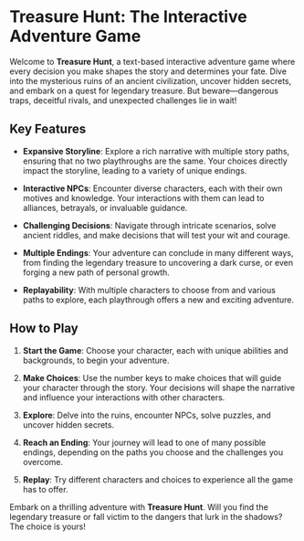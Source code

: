 # Treasure Hunt: The Interactive Adventure Game

Welcome to **Treasure Hunt**, a text-based interactive adventure game where every decision you make shapes the story and determines your fate. Dive into the mysterious ruins of an ancient civilization, uncover hidden secrets, and embark on a quest for legendary treasure. But beware—dangerous traps, deceitful rivals, and unexpected challenges lie in wait!

## Key Features

- **Expansive Storyline**: Explore a rich narrative with multiple story paths, ensuring that no two playthroughs are the same. Your choices directly impact the storyline, leading to a variety of unique endings.
  
- **Interactive NPCs**: Encounter diverse characters, each with their own motives and knowledge. Your interactions with them can lead to alliances, betrayals, or invaluable guidance.

- **Challenging Decisions**: Navigate through intricate scenarios, solve ancient riddles, and make decisions that will test your wit and courage.

- **Multiple Endings**: Your adventure can conclude in many different ways, from finding the legendary treasure to uncovering a dark curse, or even forging a new path of personal growth.

- **Replayability**: With multiple characters to choose from and various paths to explore, each playthrough offers a new and exciting adventure.

## How to Play

1. **Start the Game**: Choose your character, each with unique abilities and backgrounds, to begin your adventure.
  
2. **Make Choices**: Use the number keys to make choices that will guide your character through the story. Your decisions will shape the narrative and influence your interactions with other characters.

3. **Explore**: Delve into the ruins, encounter NPCs, solve puzzles, and uncover hidden secrets.

4. **Reach an Ending**: Your journey will lead to one of many possible endings, depending on the paths you choose and the challenges you overcome.

5. **Replay**: Try different characters and choices to experience all the game has to offer.

Embark on a thrilling adventure with **Treasure Hunt**. Will you find the legendary treasure or fall victim to the dangers that lurk in the shadows? The choice is yours!